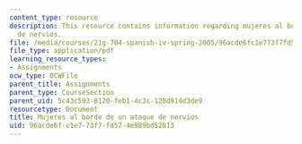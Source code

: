 ```yaml
---
content_type: resource
description: This resource contains information regarding mujeres al borde de un ataque
  de nervios.
file: /media/courses/21g-704-spanish-iv-spring-2005/96acde6fc1e773f7fd574e989bd52813_MIT21G_704S05_subjuntivo.pdf
file_type: application/pdf
learning_resource_types:
- Assignments
ocw_type: OCWFile
parent_title: Assignments
parent_type: CourseSection
parent_uid: 5c43c593-8120-feb1-4c3c-128d914d3de9
resourcetype: Document
title: Mujeres al borde de un ataque de nervios
uid: 96acde6f-c1e7-73f7-fd57-4e989bd52813
---
```

